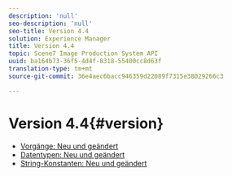 ```yaml
---
description: 'null'
seo-description: 'null'
seo-title: Version 4.4
solution: Experience Manager
title: Version 4.4
topic: Scene7 Image Production System API
uuid: ba164b73-36f5-4d4f-8318-55400cc8d63f
translation-type: tm+mt
source-git-commit: 36e4aec6bacc946359d22089f7315e38029266c3

---
```



# Version 4.4{#version}

* [Vorgänge: Neu und geändert](r-4-4-operations.md)
* [Datentypen: Neu und geändert](r-4-4-types.md)
* [String-Konstanten: Neu und geändert](r-4-4-string-constants.md)
